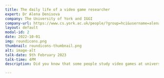 ```yaml
---
title: The daily life of a video game researcher
expert: Dr Alena Denisova
company: The University of York and IGGI
company-url: https://www.cs.york.ac.uk/people/?group=hci&username=alena
layout: default
modal-id: 2
date: 2022-10-01
img: roundicons.png
thumbnail: roundicons-thumbnail.png
alt: image-alt
talk-date: 9th February 2023
talk-time: 4PM
description: Did you know that some people study video games at universities for their job? Dr Denisova is one of these people. In her talk she will discuss the realities of being a video game researcher and what she does at her job day to day.

---
```

